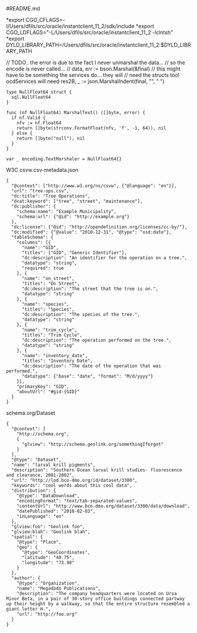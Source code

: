 #README.md



*export CGO_CFLAGS=-I/Users/dfils/src/oracle/instantclient_11_2/sdk/include
*export CGO_LDFLAGS="-L/Users/dfils/src/oracle/instantclient_11_2 -lclntsh"
*export DYLD_LIBRARY_PATH=/Users/dfils/src/oracle/instantclient_11_2:$DYLD_LIBRARY_PATH

// TODO..  the error is due to the fact I never unmarshal the data...
  // so the encode is never called...
  // data, err := bson.Marshal(&final)
  // this might have to be something the services do...  they will
  // need the structs too!  ocdServices will need res2B, _ := json.MarshalIndent(final, "", " ")


```
type NullFloat64 struct {
  sql.NullFloat64
}

func (nf NullFloat64) MarshalText() ([]byte, error) {
  if nf.Valid {
    nfv := nf.Float64
    return []byte(strconv.FormatFloat(nfv, 'f', -1, 64)), nil
  } else {
    return []byte("null"), nil
  }
}

var _ encoding.TextMarshaler = NullFloat64{}
```

W3C csvw.csv-metadata.json
```
{
  "@context": ["http://www.w3.org/ns/csvw", {"@language": "en"}],
  "url": "tree-ops.csv",
  "dc:title": "Tree Operations",
  "dcat:keyword": ["tree", "street", "maintenance"],
  "dc:publisher": {
    "schema:name": "Example Municipality",
    "schema:url": {"@id": "http://example.org"}
  },
  "dc:license": {"@id": "http://opendefinition.org/licenses/cc-by/"},
  "dc:modified": {"@value": "2010-12-31", "@type": "xsd:date"},
  "tableSchema": {
    "columns": [{
      "name": "GID",
      "titles": ["GID", "Generic Identifier"],
      "dc:description": "An identifier for the operation on a tree.",
      "datatype": "string",
      "required": true
    }, {
      "name": "on_street",
      "titles": "On Street",
      "dc:description": "The street that the tree is on.",
      "datatype": "string"
    }, {
      "name": "species",
      "titles": "Species",
      "dc:description": "The species of the tree.",
      "datatype": "string"
    }, {
      "name": "trim_cycle",
      "titles": "Trim Cycle",
      "dc:description": "The operation performed on the tree.",
      "datatype": "string"
    }, {
      "name": "inventory_date",
      "titles": "Inventory Date",
      "dc:description": "The date of the operation that was performed.",
      "datatype": {"base": "date", "format": "M/d/yyyy"}
    }],
    "primaryKey": "GID",
    "aboutUrl": "#gid-{GID}"
  }
}
```


schema.org/Dataset
```
{
  "@context": [
    "http://schema.org",
    {
      "glview": "http://schema.geolink.org/somethingIforgot"
    } 
  ],
  "@type": "Dataset",
  "name": "larval krill pigments",
  "description": "Southern Ocean larval krill studies- fluorescence and clearance, 2001-2002",
  "url": "http://lod.bco-dmo.org/id/dataset/3300",
  "keywords": "cool words about this cool data",
  "distribution": {
    "@type": "DataDownload",
    "encodingFormat": "text/tab-separated-values",
    "contentUrl": "http://www.bco-dmo.org/dataset/3300/data/download",
    "datePublished": "2010-02-03",
    "inLanguage": "en"
  },
  "glview:foo": "Geolink foo",
  "glview:blah": "Geolink blah",
  "spatial": {
    "@type": "Place",
    "geo": {
      "@type": "GeoCoordinates",
      "latitude": "40.75",
      "longitude": "73.98"
    }
  },
  "author": {
    "@type": "Organization",
    "name": "Megadodo Publications",
    "description": "The company headquarters were located on Ursa Minor Beta, in a pair of 30-story office buildings connected partway up their height by a walkway, so that the entire structure resembled a giant letter H.",
    "url": "http://foo.org"
  }
}
```